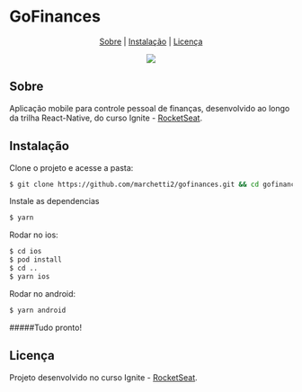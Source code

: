 # GoFinances

<p align="center">
 <a href="#about">Sobre</a> | <a href="#started">Instalação</a> | <a href="#license">Licença</a>
</p>

<p align="center">
  <img src="https://i.ibb.co/zrBCX2H/go-Finances.png">
</p>

<h2 id="about">Sobre</h2>

Aplicação mobile para controle pessoal de finanças, desenvolvido ao longo da trilha React-Native, do curso Ignite - [RocketSeat](https://rocketseat.com.br).

<h2 id="started">Instalação</h2>

Clone o projeto e acesse a pasta:

```bash
$ git clone https://github.com/marchetti2/gofinances.git && cd gofinances
```

Instale as dependencias

```bash
$ yarn
```

Rodar no ios:

```bash
$ cd ios
$ pod install
$ cd ..
$ yarn ios
```

Rodar no android:

```bash
$ yarn android
```

#####Tudo pronto!

<h2 id="license">Licença</h2>

Projeto desenvolvido no curso Ignite - [RocketSeat](https://rocketseat.com.br).
